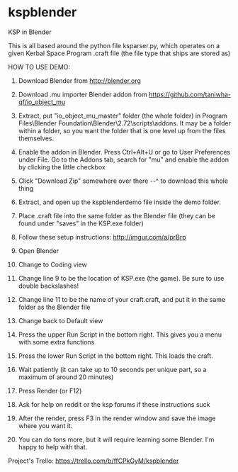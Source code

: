 kspblender
==========

KSP in Blender

This is all based around the python file ksparser.py, which operates on a given Kerbal Space Program .craft file
(the file type that ships are stored as)

HOW TO USE DEMO:

1. Download Blender from http://blender.org
2. Download .mu importer Blender addon from https://github.com/taniwha-qf/io_object_mu
3. Extract, put "io\_object\_mu\_master" folder (the whole folder) in Program Files\Blender Foundation\Blender\2.72\scripts\addons. It may be a folder within a folder, so you want the folder that is one level up from the files themselves.
4. Enable the addon in Blender. Press Ctrl+Alt+U or go to User Preferences under File. Go to the Addons tab, search for "mu" and enable the addon by clicking the little checkbox
5. Click "Download Zip" somewhere over there --^ to download this whole thing
6. Extract, and open up the kspblenderdemo file inside the demo folder.
7. Place .craft file into the same folder as the Blender file (they can be found under "saves" in the KSP.exe folder)
8. Follow these setup instructions: http://imgur.com/a/prBrp

  9. Open Blender

  10. Change to Coding view

  11. Change line 9 to be the location of KSP.exe (the game). Be sure to use double backslashes!

  12. Change line 11 to be the name of your craft.craft, and put it in the same folder as the Blender file

  13. Change back to Default view

  14. Press the upper Run Script in the bottom right. This gives you a menu with some extra functions

  15. Press the lower Run Script in the bottom right. This loads the craft.

  16. Wait patiently (it can take up to 10 seconds per unique part, so a maximum of around 20 minutes)

  17. Press Render (or F12)

18. Ask for help on reddit or the ksp forums if these instructions suck
19. After the render, press F3 in the render window and save the image where you want it.
20. You can do tons more, but it will require learning some Blender. I'm happy to help with that.

Project's Trello: https://trello.com/b/ffCPkGyM/kspblender

